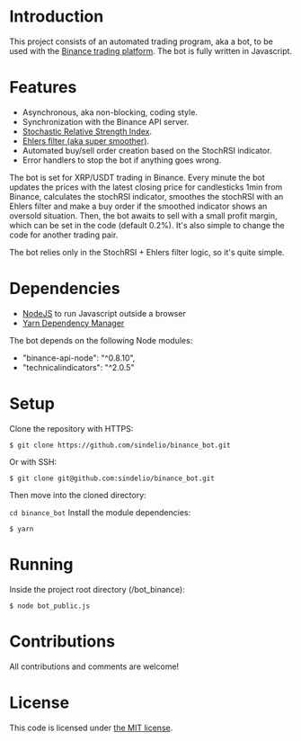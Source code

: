 # Introduction

This project consists of an automated trading program, aka a bot, to be used with the [Binance trading platform](https://www.binance.com/en). 
The bot is fully written in Javascript.

# Features

- Asynchronous, aka non-blocking, coding style.
- Synchronization with the Binance API server.
- [Stochastic Relative Strength Index](https://www.tradingview.com/wiki/Stochastic_RSI_(STOCH_RSI)).
- [Ehlers filter (aka super smoother)](https://www.mesasoftware.com/papers/EhlersFilters.pdf).
- Automated buy/sell order creation based on the StochRSI indicator.
- Error handlers to stop the bot if anything goes wrong.

The bot is set for XRP/USDT trading in Binance. Every minute the bot updates the prices with the latest closing price for candlesticks 1min from Binance, calculates the stochRSI indicator, smoothes the stochRSI with an Ehlers filter and make a buy order if the smoothed indicator shows an oversold situation. Then, the bot awaits to sell with a small profit margin, which can be set in the code (default 0.2%).
It's also simple to change the code for another trading pair.

The bot relies only in the StochRSI + Ehlers filter logic, so it's quite simple.

# Dependencies 

- [NodeJS](https://nodejs.org/en/) to run Javascript outside a browser
- [Yarn Dependency Manager](https://yarnpkg.com/en/)

The bot depends on the following Node modules:

- "binance-api-node": "^0.8.10",
- "technicalindicators": "^2.0.5"

# Setup

Clone the repository with HTTPS:

```
$ git clone https://github.com/sindelio/binance_bot.git
```

Or with SSH: 

`
$ git clone git@github.com:sindelio/binance_bot.git
`

Then move into the cloned directory:

`
cd binance_bot
`
Install the module dependencies:
```
$ yarn
```

# Running

Inside the project root directory (/bot_binance):

```
$ node bot_public.js
```

# Contributions

All contributions and comments are welcome!

# License

This code is licensed under [the MIT license](https://github.com/sindelio/binance_bot/blob/master/LICENSE).
